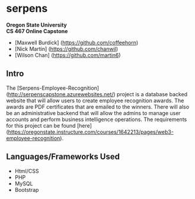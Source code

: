 # serpens

**Oregon State University**  
**CS 467 Online Capstone**
* [Maxwell Burdick] (https://github.com/coffeehorn)
* [Nick Martin] (https://github.com/chanwil)
* [Wilson Chan] (https://github.com/martin6)

## Intro
The [Serpens-Employee-Recognition] (http://serpenscapstone.azurewebsites.net/) project is a database backed website that will allow users to create employee recognition awards. The awards are PDF certificates that are emailed to the winners. There will also be an administrative backend that will allow the admins to manage user accounts and perform business intelligence operations.  The requirements for this project can be found [here] (https://oregonstate.instructure.com/courses/1642213/pages/web3-employee-recognition).

## Languages/Frameworks Used
* Html/CSS
* PHP
* MySQL
* Bootstrap


